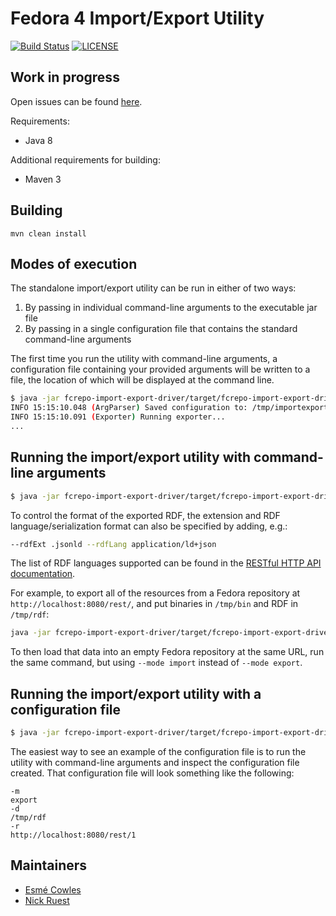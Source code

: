 Fedora 4 Import/Export Utility
==============================
[![Build Status](https://travis-ci.org/fcrepo4-labs/fcrepo-import-export.svg?branch=master)](https://travis-ci.org/fcrepo4-labs/fcrepo-import-export)
[![LICENSE](https://img.shields.io/badge/license-Apache-blue.svg?style=flat-square)](./LICENSE)

Work in progress
----------------

Open issues can be found [here](https://jira.duraspace.org/issues/?jql=project%20%3D%20FCREPO%20AND%20status%20in%20%28Open%2C%20%22In%20Progress%22%2C%20Reopened%2C%20%22In%20Review%22%2C%20Received%29%20AND%20component%20%3D%20f4-import-export).

Requirements:
* Java 8

Additional requirements for building:
* Maven 3

Building
--------

`mvn clean install`

Modes of execution
------------------
The standalone import/export utility can be run in either of two ways:

1. By passing in individual command-line arguments to the executable jar file
2. By passing in a single configuration file that contains the standard command-line arguments

The first time you run the utility with command-line arguments, a configuration file containing your provided arguments will be written to a file, the location of which will be displayed at the command line.

```sh
$ java -jar fcrepo-import-export-driver/target/fcrepo-import-export-driver-0.0.1-SNAPSHOT.jar --mode export --resource http://localhost:8080/rest --descDir /tmp/test/desc --binDir /tmp/test/bin
INFO 15:15:10.048 (ArgParser) Saved configuration to: /tmp/importexport.config
INFO 15:15:10.091 (Exporter) Running exporter...
...
```

Running the import/export utility with command-line arguments
-------------------------------------------------------------

```sh
$ java -jar fcrepo-import-export-driver/target/fcrepo-import-export-driver-<version>.jar --mode [import|export] [options]
```

To control the format of the exported RDF, the extension and RDF language/serialization format can also be specified by adding, e.g.:

```sh
--rdfExt .jsonld --rdfLang application/ld+json
```

The list of RDF languages supported can be found in the [RESTful HTTP API documentation](https://wiki.duraspace.org/display/FEDORA4x/RESTful+HTTP+API).

For example, to export all of the resources from a Fedora repository at `http://localhost:8080/rest/`, and put binaries in `/tmp/bin` and RDF in `/tmp/rdf`:

```sh
java -jar fcrepo-import-export-driver/target/fcrepo-import-export-driver-0.0.1-SNAPSHOT.jar --mode export --resource http://localhost:8080/rest/ --descDir /tmp/rdf --binDir /tmp/bin
```

To then load that data into an empty Fedora repository at the same URL, run the same command, but using `--mode import` instead of `--mode export`.

Running the import/export utility with a configuration file
-----------------------------------------------------------

```sh
$ java -jar fcrepo-import-export-driver/target/fcrepo-import-export-driver-<version>.jar -c /path/to/config/file
```

The easiest way to see an example of the configuration file is to run the utility with command-line arguments and inspect the configuration file created.
That configuration file will look something like the following:

```
-m
export
-d
/tmp/rdf
-r
http://localhost:8080/rest/1
```

Maintainers
-----------

- [Esmé Cowles](https://github.com/escowles)
- [Nick Ruest](https://github.com/ruebot)
